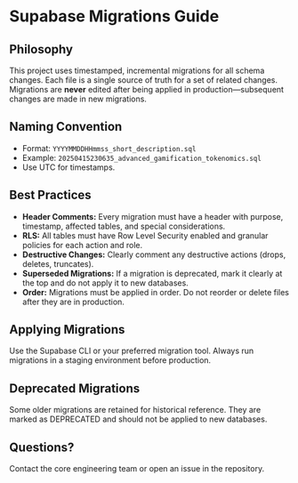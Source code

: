 # Supabase Migrations Guide

## Philosophy
This project uses timestamped, incremental migrations for all schema changes. Each file is a single source of truth for a set of related changes. Migrations are **never** edited after being applied in production—subsequent changes are made in new migrations.

## Naming Convention
- Format: `YYYYMMDDHHmmss_short_description.sql`
- Example: `20250415230635_advanced_gamification_tokenomics.sql`
- Use UTC for timestamps.

## Best Practices
- **Header Comments:** Every migration must have a header with purpose, timestamp, affected tables, and special considerations.
- **RLS:** All tables must have Row Level Security enabled and granular policies for each action and role.
- **Destructive Changes:** Clearly comment any destructive actions (drops, deletes, truncates).
- **Superseded Migrations:** If a migration is deprecated, mark it clearly at the top and do not apply it to new databases.
- **Order:** Migrations must be applied in order. Do not reorder or delete files after they are in production.

## Applying Migrations
Use the Supabase CLI or your preferred migration tool. Always run migrations in a staging environment before production.

## Deprecated Migrations
Some older migrations are retained for historical reference. They are marked as DEPRECATED and should not be applied to new databases.

## Questions?
Contact the core engineering team or open an issue in the repository.
